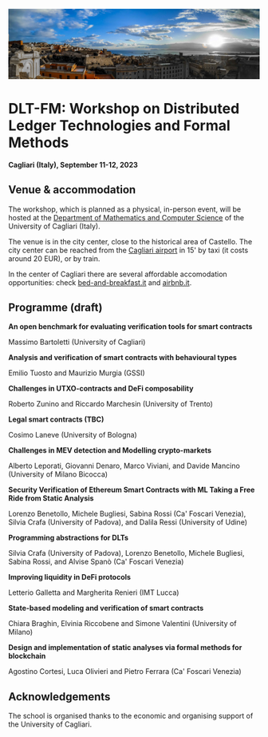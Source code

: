 ![image](intro-bg.jpg)

# DLT-FM: Workshop on Distributed Ledger Technologies and Formal Methods

**Cagliari (Italy), September 11-12, 2023**


## Venue & accommodation

The workshop, which is planned as a physical, in-person event, will be hosted at the [Department of Mathematics and Computer Science](https://goo.gl/maps/jjzgXGtSLtVBSrDu9) of the University of Cagliari (Italy).

The venue is in the city center, close to the historical area of Castello. 
The city center can be reached from the [Cagliari airport](http://www.sogaer.it/it) in 15' by taxi (it costs around 20 EUR), or by train.

In the center of Cagliari there are several affordable accomodation opportunities: check [bed-and-breakfast.it](https://www.bed-and-breakfast.it/lista_strutture_ur.cfm?locale=it&zona=Castello&citta=Cagliari&idregione=14) and
[airbnb.it](https://www.airbnb.it/rooms/6619495?source_impression_id=p3_1688053073_kJI5XWcXBEsz1r%2B1).


## Programme (draft)

**An open benchmark for evaluating verification tools for smart contracts**

Massimo Bartoletti (University of Cagliari)

**Analysis and verification of smart contracts with behavioural types**

Emilio Tuosto and Maurizio Murgia (GSSI)

**Challenges in UTXO-contracts and DeFi composability**

Roberto Zunino and Riccardo Marchesin (University of Trento)

**Legal smart contracts (TBC)**

Cosimo Laneve (University of Bologna)

**Challenges in MEV detection and Modelling crypto-markets**

Alberto Leporati, Giovanni Denaro, Marco Viviani, and Davide Mancino (University of Milano Bicocca)

**Security Verification of Ethereum Smart Contracts with ML Taking a Free Ride from Static Analysis**

Lorenzo Benetollo, Michele Bugliesi, Sabina Rossi (Ca' Foscari Venezia), Silvia Crafa (University of Padova), and Dalila Ressi (University of Udine)

**Programming abstractions for DLTs**

Silvia Crafa (University of Padova), Lorenzo Benetollo, Michele Bugliesi, Sabina Rossi, and Alvise Spanò (Ca' Foscari Venezia)

**Improving liquidity in DeFi protocols**

Letterio Galletta and Margherita Renieri (IMT Lucca)

**State-based modeling and verification of smart contracts**

Chiara Braghin, Elvinia Riccobene and Simone Valentini (University of Milano)

**Design and implementation of static analyses via formal methods for blockchain**

Agostino Cortesi, Luca Olivieri and Pietro Ferrara (Ca' Foscari Venezia) 


## Acknowledgements

The school is organised thanks to the economic and organising support of the University of Cagliari.
